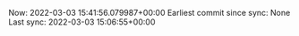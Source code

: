 Now: 2022-03-03 15:41:56.079987+00:00 Earliest commit since sync: None Last sync: 2022-03-03 15:06:55+00:00
